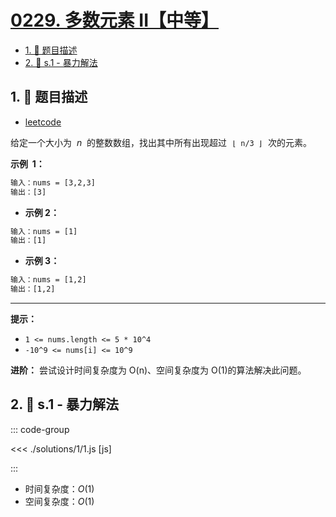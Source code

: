 # [0229. 多数元素 II【中等】](https://github.com/tnotesjs/TNotes.leetcode/tree/main/notes/0229.%20%E5%A4%9A%E6%95%B0%E5%85%83%E7%B4%A0%20II%E3%80%90%E4%B8%AD%E7%AD%89%E3%80%91)

<!-- region:toc -->

- [1. 📝 题目描述](#1--题目描述)
- [2. 🎯 s.1 - 暴力解法](#2--s1---暴力解法)

<!-- endregion:toc -->

## 1. 📝 题目描述

- [leetcode](https://leetcode.cn/problems/majority-element-ii/)

给定一个大小为  *n*  的整数数组，找出其中所有出现超过  `⌊ n/3 ⌋`  次的元素。

**示例  1：**

```txt
输入：nums = [3,2,3]
输出：[3]
```

- **示例 2：**

```txt
输入：nums = [1]
输出：[1]
```

- **示例 3：**

```txt
输入：nums = [1,2]
输出：[1,2]
```

---

**提示：**

- `1 <= nums.length <= 5 * 10^4`
- `-10^9 <= nums[i] <= 10^9`

**进阶：** 尝试设计时间复杂度为 O(n)、空间复杂度为 O(1)的算法解决此问题。

## 2. 🎯 s.1 - 暴力解法

::: code-group

<<< ./solutions/1/1.js [js]

:::

- 时间复杂度：$O(1)$
- 空间复杂度：$O(1)$
